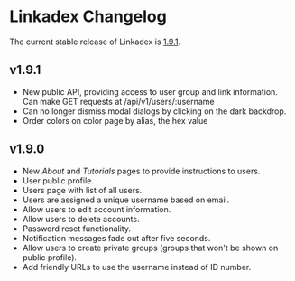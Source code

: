 # Linkadex Changelog

The current stable release of Linkadex is [1.9.1](https://github.com/msrose/linkadex/releases/tag/v1.9.1).

## v1.9.1

* New public API, providing access to user group and link information. Can make GET requests at /api/v1/users/:username
* Can no longer dismiss modal dialogs by clicking on the dark backdrop.
* Order colors on color page by alias, the hex value

## v1.9.0

* New *About* and *Tutorials* pages to provide instructions to users.
* User public profile.
* Users page with list of all users.
* Users are assigned a unique username based on email.
* Allow users to edit account information.
* Allow users to delete accounts.
* Password reset functionality.
* Notification messages fade out after five seconds.
* Allow users to create private groups (groups that won't be shown on public profile).
* Add friendly URLs to use the username instead of ID number.
